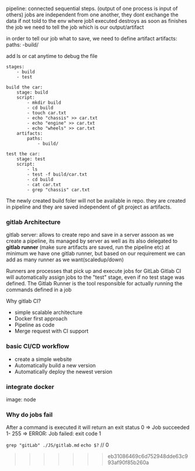 pipeline:
connected sequential steps. (output of one process is input of others)
jobs are independent from one another, they dont exchange the data if not told to
the env where job1 executed destroys as soon as finishes the job
we need to tell the job which is our output/artifact

in order to tell our job what to save, we need to define artifact
    artifacts:
      paths:
        -build/

add ls or cat anytime to debug the file
```
stages:
    - build
    - test

build the car:
    stage: build
    script:
        - mkdir build
        - cd build
        - touch car.txt
        - echo "chassis" >> car.txt
        - echo "engine" >> car.txt
        - echo "wheels" >> car.txt
    artifacts:
        paths:
            - build/

test the car:
    stage: test
    script:
        - ls
        - test -f build/car.txt
        - cd build
        - cat car.txt
        - grep "chassis" car.txt
```


The newly created build foler will not be available in repo. they are created in pipeline and they are saved independent of git project as artifacts.

### gitlab Architecture

gitlab server: allows to create repo and save in a server
assoon as we create a pipeline, its managed by server as well as its also delegated to **gitlab runner** (make sure artifacts are saved, run the pipeline etc) 
at minimum we have one gitlab runner, but based on our requirement we can add as many runner as we want(scaledup/down)



Runners are processes that pick up and execute jobs for GitLab
Gitlab CI will automatically assign jobs to the "test" stage, even if no test stage was defined.
The Gitlab Runner is the tool responsible for actually running the commands defined in a job


Why gitlab CI?
- simple scalable architecture
- Docker first approach
- Pipeline as code
- Merge request with CI support

### basic CI/CD workflow

- create a simple website
- Automatically build a new version
- Automatically deploy the newest version


### integrate docker
image: node

### Why do jobs fail
After a command is executed it will return an exit status
0 => Job succeeded
1- 255 => ERROR: Job failed: exit code 1

`grep "gitLab" ./JS/gitlab.md` 
`echo $?` // 0
>>>>>>> eb31086469c6d752948dde63c993af90f85b260a

